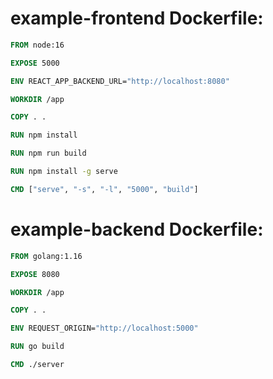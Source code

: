 # example-frontend Dockerfile:
```Dockerfile
FROM node:16

EXPOSE 5000

ENV REACT_APP_BACKEND_URL="http://localhost:8080"

WORKDIR /app

COPY . .

RUN npm install

RUN npm run build

RUN npm install -g serve

CMD ["serve", "-s", "-l", "5000", "build"]

```

# example-backend Dockerfile:
```Dockerfile
FROM golang:1.16

EXPOSE 8080

WORKDIR /app

COPY . .

ENV REQUEST_ORIGIN="http://localhost:5000"

RUN go build

CMD ./server

```
